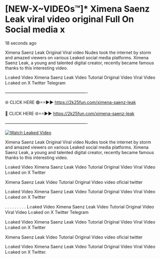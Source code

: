 # [NEW-X~VIDEOs™]* Ximena Saenz Leak viral video original Full On Social media x

18 seconds ago

Ximena Saenz Leak Original Viral video Nudes took the internet by storm and amazed viewers on various Leaked social media platforms. Ximena Saenz Leak, a young and talented digital creator, recently became famous thanks to this interesting video.

L𝚎aked Video Ximena Saenz Leak Video Tutorial Original Video Viral Video L𝚎aked on X Twitter Telegram

———————————————————-

🌐 CLICK HERE 🟢==►► https://2k25fun.com/ximena-saenz-leak

🔴 CLICK HERE 🌐==►► https://2k25fun.com/ximena-saenz-leak

———————————————————-

[![Watch Leaked Video](https://miro.medium.com/v2/resize:fit:828/format:webp/1*cilzJN44JGOrTw9NJCrNHA.gif "Watch Leaked Video")](https://2k25fun.com/ximena-saenz-leak)

Ximena Saenz Leak Original Viral video Nudes took the internet by storm and amazed viewers on various Leaked social media platforms. Ximena Saenz Leak, a young and talented digital creator, recently became famous thanks to this interesting video.

L𝚎aked Video Ximena Saenz Leak Video Tutorial Original Video Viral Video L𝚎aked on X Twitter

Ximena Saenz Leak Video Tutorial Original Video video oficial twitter

L𝚎aked Video Ximena Saenz Leak Video Tutorial Original Video Viral Video L𝚎aked on X Twitter

. . . . . . . . . L𝚎aked Video Ximena Saenz Leak Video Tutorial Original Video Viral Video L𝚎aked on X Twitter Telegram

L𝚎aked Video Ximena Saenz Leak Video Tutorial Original Video Viral Video L𝚎aked on X Twitter

Ximena Saenz Leak Video Tutorial Original Video video oficial twitter

L𝚎aked Video Ximena Saenz Leak Video Tutorial Original Video Viral Video L𝚎aked on X Twitter.